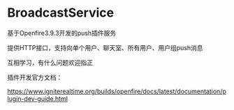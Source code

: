 BroadcastService
================

基于Openfire3.9.3开发的push插件服务


提供HTTP接口，支持向单个用户、聊天室、所有用户、用户组push消息

互相学习，有什么问题欢迎指正

插件开发官方文档：

https://www.igniterealtime.org/builds/openfire/docs/latest/documentation/plugin-dev-guide.html

